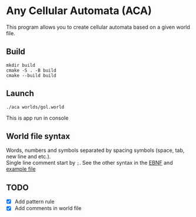 # Any Cellular Automata (ACA)

This program allows you to create cellular automata based on a given world file.

## Build

``` console
mkdir build
cmake -S . -B build
cmake --build build
```

## Launch

``` console
./aca worlds/gol.world
```
This is app run in console

## World file syntax

Words, numbers and symbols separated by spacing symbols (space, tab, new line and etc.).  
Single line comment start by `;`. See the other syntax in the [EBNF](syntax/world.ebnf) and [example file](syntax/example.txt)

## TODO

- [x] Add pattern rule
- [x] Add comments in world file